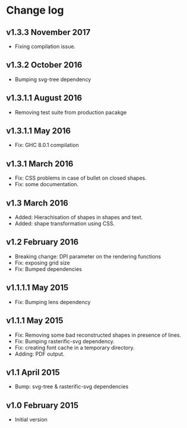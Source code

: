 Change log
==========

v1.3.3 November 2017
--------------------
 * Fixing compilation issue.

v1.3.2 October 2016
-------------------
 * Bumping svg-tree dependency

v1.3.1.1 August 2016
--------------------
 * Removing test suite from production pacakge

v1.3.1.1 May 2016
-----------------
 * Fix: GHC 8.0.1 compilation

v1.3.1 March 2016
-----------------
 * Fix: CSS problems in case of bullet on closed shapes.
 * Fix: some documentation.

v1.3 March 2016
---------------
 * Added: Hierachisation of shapes in shapes and text.
 * Added: shape transformation using CSS.

v1.2 February 2016
------------------
 * Breaking change: DPI parameter on the rendering functions
 * Fix: exposing grid size
 * Fix: Bumped dependencies

v1.1.1.1 May 2015
-----------------

 * Fix: Bumping lens dependency

v1.1.1 May 2015
---------------

 * Fix: Removing some bad reconstructed shapes in presence of lines.
 * Fix: Bumping rasterific-svg dependency.
 * Fix: creating font cache in a temporary directory.
 * Adding: PDF output.

v1.1 April 2015
---------------

 * Bump: svg-tree & rasterific-svg dependencies

v1.0 February 2015
------------------

 * Initial version


